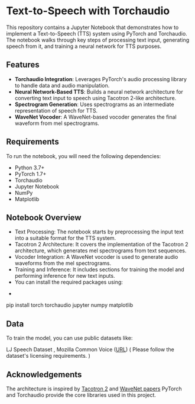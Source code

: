 # Text-to-Speech with Torchaudio

This repository contains a Jupyter Notebook that demonstrates how to implement a Text-to-Speech (TTS) system using PyTorch and Torchaudio. The notebook walks through key steps of processing text input, generating speech from it, and training a neural network for TTS purposes.

## Features
- **Torchaudio Integration**: Leverages PyTorch's audio processing library to handle data and audio manipulation.
- **Neural Network-Based TTS**: Builds a neural network architecture for converting text input to speech using Tacotron 2-like architecture.
- **Spectrogram Generation**: Uses spectrograms as an intermediate representation of speech for TTS.
- **WaveNet Vocoder**: A WaveNet-based vocoder generates the final waveform from mel spectrograms.
  
## Requirements
To run the notebook, you will need the following dependencies:

- Python 3.7+
- PyTorch 1.7+
- Torchaudio
- Jupyter Notebook
- NumPy
- Matplotlib

## Notebook Overview
- Text Processing: The notebook starts by preprocessing the input text into a suitable format for the TTS system.
- Tacotron 2 Architecture: It covers the implementation of the Tacotron 2 architecture, which generates mel spectrograms from text sequences.
- Vocoder Integration: A WaveNet vocoder is used to generate audio waveforms from the mel spectrograms.
- Training and Inference: It includes sections for training the model and performing inference for new text inputs.
- You can install the required packages using:
- ```bash
pip install torch torchaudio jupyter numpy matplotlib

## Data
To train the model, you can use public datasets like:

LJ Speech Dataset , 
Mozilla Common Voice ([URL](https://commonvoice.mozilla.org/en))
( Please follow the dataset's licensing requirements. )

## Acknowledgements
The architecture is inspired by [Tacotron 2](https://arxiv.org/abs/1712.05884) and [WaveNet papers](https://arxiv.org/abs/1609.03499)
PyTorch and Torchaudio provide the core libraries used in this project.
